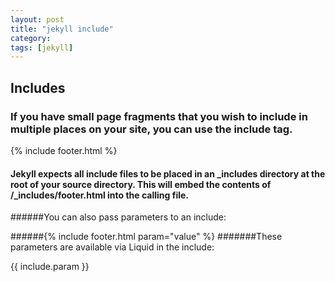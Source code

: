 ```yaml
---
layout: post
title: "jekyll include"
category: 
tags: [jekyll]
---
```


##  Includes

###  If you have small page fragments that you wish to include in multiple places on your site, you can use the include tag.

{% include footer.html %}
####  Jekyll expects all include files to be placed in an _includes directory at the root of your source directory. This will embed the contents of <source>/_includes/footer.html into the calling file.

######You can also pass parameters to an include:

######{% include footer.html param="value" %}
#######These parameters are available via Liquid in the include:

{{ include.param }}
